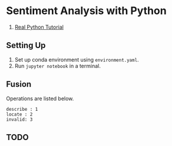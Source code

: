 # Sentiment Analysis with Python

1. [Real Python Tutorial](https://realpython.com/python-keras-text-classification/)

## Setting Up

1. Set up conda environment using `environment.yaml`.
2. Run `jupyter notebook` in a terminal.


## Fusion

Operations are listed below.

```
describe : 1  
locate : 2
invalid: 3
```

## TODO  